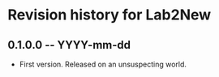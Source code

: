 # Revision history for Lab2New

## 0.1.0.0 -- YYYY-mm-dd

* First version. Released on an unsuspecting world.
